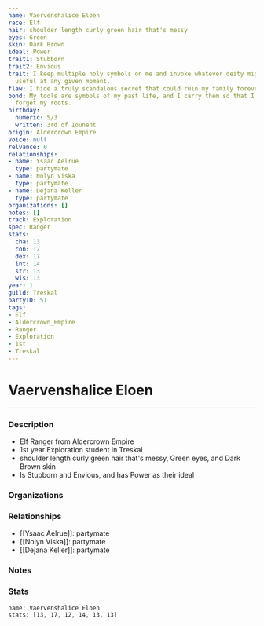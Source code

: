 ```yaml
---
name: Vaervenshalice Eloen
race: Elf
hair: shoulder length curly green hair that's messy
eyes: Green
skin: Dark Brown
ideal: Power
trait1: Stubborn
trait2: Envious
trait: I keep multiple holy symbols on me and invoke whatever deity might come in
  useful at any given moment.
flaw: I hide a truly scandalous secret that could ruin my family forever.
bond: My tools are symbols of my past life, and I carry them so that I will never
  forget my roots.
birthday:
  numeric: 5/3
  written: 3rd of Iounent
origin: Aldercrown Empire
voice: null
relvance: 0
relationships:
- name: Ysaac Aelrue
  type: partymate
- name: Nolyn Viska
  type: partymate
- name: Dejana Keller
  type: partymate
organizations: []
notes: []
track: Exploration
spec: Ranger
stats:
  cha: 13
  con: 12
  dex: 17
  int: 14
  str: 13
  wis: 13
year: 1
guild: Treskal
partyID: 51
tags:
- Elf
- Aldercrown_Empire
- Ranger
- Exploration
- 1st
- Treskal
---
```

# Vaervenshalice Eloen
---
### Description
- Elf Ranger from Aldercrown Empire
- 1st year Exploration student in Treskal
- shoulder length curly green hair that's messy, Green eyes, and Dark Brown skin
- Is Stubborn and Envious, and has Power as their ideal

### Organizations

### Relationships
- [[Ysaac Aelrue]]: partymate
- [[Nolyn Viska]]: partymate
- [[Dejana Keller]]: partymate

### Notes

### Stats
```statblock
name: Vaervenshalice Eloen
stats: [13, 17, 12, 14, 13, 13]
```